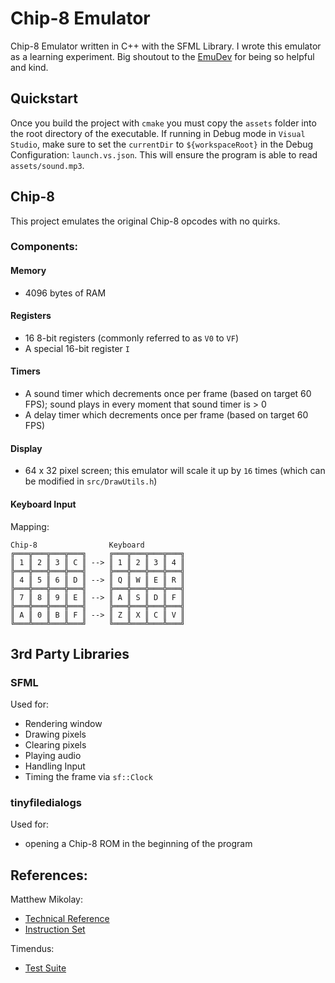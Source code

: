 # Chip-8 Emulator
Chip-8 Emulator written in C++ with the SFML Library. I wrote this emulator as a learning experiment. Big shoutout to the [EmuDev](https://discord.gg/dkmJAes) for being so helpful and kind.

## Quickstart
Once you build the project with `cmake` you must copy the `assets` folder into the root directory of the executable. If running in Debug mode in `Visual Studio`, make sure to set the `currentDir` to `${workspaceRoot}` in the Debug Configuration: `launch.vs.json`. This will ensure the program is able to read `assets/sound.mp3`.

## Chip-8
This project emulates the original Chip-8 opcodes with no quirks.

### Components:

#### Memory
* 4096 bytes of RAM

#### Registers
* 16 8-bit registers (commonly referred to as `V0` to `VF`)
* A special 16-bit register `I` 

#### Timers
* A sound timer which decrements once per frame (based on target 60 FPS); sound plays in every moment that sound timer is > 0
* A delay timer which decrements once per frame (based on target 60 FPS)

#### Display
* 64 x 32 pixel screen; this emulator will scale it up by `16` times (which can be modified in `src/DrawUtils.h`)

#### Keyboard Input
Mapping:
```
Chip-8                Keyboard
╔═══╦═══╦═══╦═══╗     ╔═══╦═══╦═══╦═══╗
║ 1 ║ 2 ║ 3 ║ C ║ --> ║ 1 ║ 2 ║ 3 ║ 4 ║ 
╠═══╬═══╬═══╬═══╣     ╠═══╬═══╬═══╬═══╣
║ 4 ║ 5 ║ 6 ║ D ║ --> ║ Q ║ W ║ E ║ R ║
╠═══╬═══╬═══╬═══╣     ╠═══╬═══╬═══╬═══╣
║ 7 ║ 8 ║ 9 ║ E ║ --> ║ A ║ S ║ D ║ F ║ 
╠═══╬═══╬═══╬═══╣     ╠═══╬═══╬═══╬═══╣
║ A ║ 0 ║ B ║ F ║ --> ║ Z ║ X ║ C ║ V ║
╚═══╩═══╩═══╩═══╝     ╚═══╩═══╩═══╩═══╝
```

## 3rd Party Libraries

### SFML
Used for:
* Rendering window
* Drawing pixels
* Clearing pixels
* Playing audio
* Handling Input
* Timing the frame via `sf::Clock`

### tinyfiledialogs
Used for:
* opening a Chip-8 ROM in the beginning of the program

## References:
Matthew Mikolay:
* [Technical Reference](https://github.com/mattmikolay/chip-8/wiki/CHIP%E2%80%908-Technical-Reference)
* [Instruction Set](https://github.com/mattmikolay/chip-8/wiki/CHIP%E2%80%908-Instruction-Set)

Timendus:
* [Test Suite](https://github.com/Timendus/chip8-test-suite)

